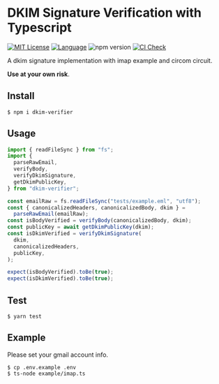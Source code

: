 # DKIM Signature Verification with Typescript

[![MIT License](https://img.shields.io/github/license/inverse-technology/dkim-ts?style=flat-square)](https://github.com/inverse-technology/dkim-ts/blob/master/LICENSE)
[![Language](https://img.shields.io/badge/language-TypeScript-blue.svg?style=flat-square)](https://www.typescriptlang.org) ![npm version](https://badge.fury.io/js/dkim-verifier.svg) [![CI Check](https://github.com/inverse-technology/dkim-ts/actions/workflows/index.yml/badge.svg)](https://github.com/inverse-technology/dkim-ts/actions/workflows/index.yml)

A dkim signature implementation with imap example and circom circuit.

**Use at your own risk**.

## Install

```
$ npm i dkim-verifier
```

## Usage

```ts
import { readFileSync } from "fs";
import {
  parseRawEmail,
  verifyBody,
  verifyDkimSignature,
  getDkimPublicKey,
} from "dkim-verifier";

const emailRaw = fs.readFileSync("tests/example.eml", "utf8");
const { canonicalizedHeaders, canonicalizedBody, dkim } =
  parseRawEmail(emailRaw);
const isBodyVerified = verifyBody(canonicalizedBody, dkim);
const publicKey = await getDkimPublicKey(dkim);
const isDkimVerified = verifyDkimSignature(
  dkim,
  canonicalizedHeaders,
  publicKey,
);

expect(isBodyVerified).toBe(true);
expect(isDkimVerified).toBe(true);
```

## Test

```shell
$ yarn test
```

## Example

Please set your gmail account info.

```shell
$ cp .env.example .env
$ ts-node example/imap.ts
```
